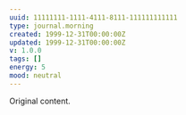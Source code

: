 ```yaml
---
uuid: 11111111-1111-4111-8111-111111111111
type: journal.morning
created: 1999-12-31T00:00:00Z
updated: 1999-12-31T00:00:00Z
v: 1.0.0
tags: []
energy: 5
mood: neutral
---
```

Original content.